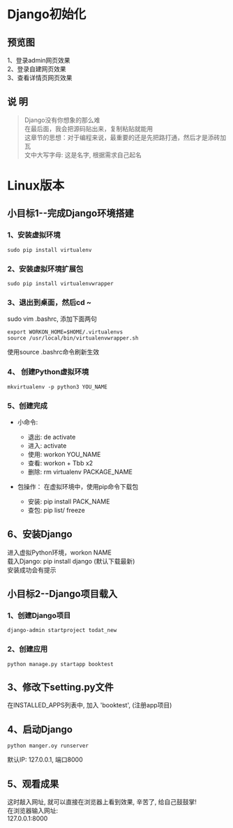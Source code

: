 Django初始化
====


## 预览图
1、登录admin网页效果  
![]()  
2、登录自建网页效果
![]()  
3、查看详情页网页效果  
![]()  

## 说 明  
> Django没有你想象的那么难  
> 在最后面，我会把源码贴出来，复制粘贴就能用  
> 这章节的思想：对于编程来说，最重要的还是先把路打通，然后才是添砖加瓦  
> 文中大写字母: 这是名字, 根据需求自己起名  
# Linux版本   
## 小目标1--完成Django环境搭建
 
### 1、安装虚拟环境
```Liunx
sudo pip install virtualenv  
```
### 2、安装虚拟环境扩展包
```Liunx
sudo pip install virtualenvwrapper
```
### 3、退出到桌面，然后cd ~  
sudo vim .bashrc, 添加下面两句  
```Linux
export WORKON_HOME=$HOME/.virtualenvs
source /usr/local/bin/virtualenvwrapper.sh
```
使用source .bashrc命令刷新生效  

### 4、 创建Python虚拟环境  
```Linux
mkvirtualenv -p python3 YOU_NAME
```

### 5、创建完成  
* 小命令:   
  * 退出: de activate  
  * 进入: activate  
  * 使用: workon YOU_NAME  
  * 查看: workon + Tbb x2  
  * 删除: rm virtualenv PACKAGE_NAME  

* 包操作：
在虚拟环境中，使用pip命令下载包  
  * 安装: pip install PACK_NAME
  * 查包: pip list/ freeze

## 6、安装Django  
进入虚拟Python环境，workon NAME  
载入Django:  pip install django  (默认下载最新)  
安装成功会有提示  


## 小目标2--Django项目载入  
### 1、创建Django项目  
```Linux
django-admin startproject todat_new  
```
### 2、创建应用  
```Linux
python manage.py startapp booktest  
```

## 3、修改下setting.py文件  
在INSTALLED_APPS列表中, 加入 'booktest', (注册app项目)  

## 4、启动Django  
```Linux
python manger.oy runserver
```
默认IP: 127.0.0.1, 端口8000  

## 5、观看成果   
这时敲入网址, 就可以直接在浏览器上看到效果, 辛苦了, 给自己鼓鼓掌!    
在浏览器输入网址:  
127.0.0.1:8000  
![]()   



